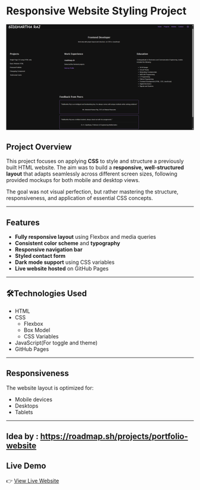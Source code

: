 # Responsive Website Styling Project
![Screenshot](./Screenshot%20(220).png)


## Project Overview

This project focuses on applying **CSS** to style and structure a previously built HTML website. The aim was to build a **responsive, well-structured layout** that adapts seamlessly across different screen sizes, following provided mockups for both mobile and desktop views.

The goal was not visual perfection, but rather mastering the structure, responsiveness, and application of essential CSS concepts.

---

## Features

- **Fully responsive layout** using Flexbox and media queries
- **Consistent color scheme** and **typography**
- **Responsive navigation bar**
- **Styled contact form**
- **Dark mode support** using CSS variables
- **Live website hosted** on GitHub Pages

---

## 🛠Technologies Used

- HTML
- CSS  
  - Flexbox    
  - Box Model  
  - CSS Variables  
- JavaScript(For toggle and theme)
- GitHub Pages

---

## Responsiveness

The website layout is optimized for:

- Mobile devices  
- Desktops  
- Tablets  

---
**Idea by** : https://roadmap.sh/projects/portfolio-website
---

## Live Demo

👉 [View Live Website](https://github.com/siddhartha-raj21/frontend-projects/tree/main/03-personal-portfolio)

